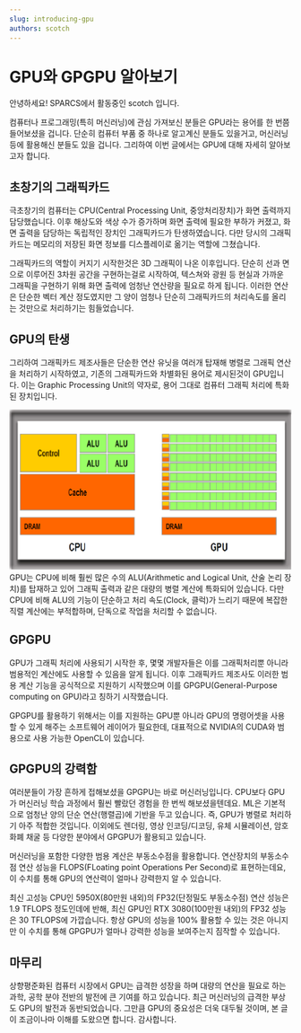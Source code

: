```yaml
---
slug: introducing-gpu
authors: scotch
---
```


# GPU와 GPGPU 알아보기

안녕하세요! SPARCS에서 활동중인 scotch 입니다.

컴퓨터나 프로그래밍(특히 머신러닝)에 관심 가져보신 분들은 GPU라는 용어를 한 번쯤 들어보셨을 겁니다. 단순히 컴퓨터 부품 중 하나로 알고계신 분들도 있을거고, 머신러닝 등에 활용해신 분들도 있을 겁니다. 그리하여 이번 글에서는 GPU에 대해 자세히 알아보고자 합니다.

## 초창기의 그래픽카드

극초창기의 컴퓨터는 CPU(Central Processing Unit, 중앙처리장치)가 화면 출력까지 담당했습니다.
이후 해상도와 색상 수가 증가하며 화면 출력에 필요한 부하가 커졌고, 화면 출력을 담당하는 독립적인 장치인 그래픽카드가 탄생하였습니다. 다만 당시의 그래픽카드는 메모리의 저장된 화면 정보를 디스플레이로 옮기는 역할에 그쳤습니다.

그래픽카드의 역할이 커지기 시작한것은 3D 그래픽이 나온 이후입니다. 단순히 선과 면으로 이루어진 3차원 공간을 구현하는걸로 시작하여, 텍스쳐와 광원 등 현실과 가까운 그래픽을 구현하기 위해 화면 출력에 엄청난 연산량을 필요로 하게 됩니다. 이러한 연산은 단순한 벡터 계산 정도였지만 그 양이 엄청나 단순히 그래픽카드의 처리속도를 올리는 것만으로 처리하기는 힘들었습니다.

## GPU의 탄생

그리하여 그래픽카드 제조사들은 단순한 연산 유닛을 여러개 탑재해 병렬로 그래픽 연산을 처리하기 시작하였고, 기존의 그래픽카드와 차별화된 용어로 제시된것이 GPU입니다. 이는 Graphic Processing Unit의 약자로, 용어 그대로 컴퓨터 그래픽 처리에 특화된 장치입니다.

![CPUGPU](cpugpu.png)
GPU는 CPU에 비해 훨씬 많은 수의 ALU(Arithmetic and Logical Unit, 산술 논리 장치)를 탑재하고 있어 그래픽 출력과 같은 대량의 병렬 계산에 특화되어 있습니다. 다만 CPU에 비해 ALU의 기능이 단순하고 처리 속도(Clock, 클럭)가 느리기 때문에 복잡한 직렬 계산에는 부적합하며, 단독으로 작업을 처리할 수 없습니다.

## GPGPU

GPU가 그래픽 처리에 사용되기 시작한 후, 몇몇 개발자들은 이를 그래픽처리뿐 아니라 범용적인 계산에도 사용할 수 있음을 알게 됩니다. 이후 그래픽카드 제조사도 이러한 범용 계산 기능을 공식적으로 지원하기 시작했으며 이를 GPGPU(General-Purpose computing on GPU)라고 칭하기 시작했습니다.

GPGPU를 활용하기 위해서는 이를 지원하는 GPU뿐 아니라 GPU의 명령어셋을 사용할 수 있게 해주는 소프트웨어 레이어가 필요한데, 대표적으로 NVIDIA의 CUDA와 범용으로 사용 가능한 OpenCL이 있습니다.

## GPGPU의 강력함

여러분들이 가장 흔하게 접해보셨을 GPGPU는 바로 머신러닝입니다. CPU보다 GPU가 머신러닝 학습 과정에서 훨씬 빨랐던 경험을 한 번씩 해보셨을텐데요. ML은 기본적으로 엄청난 양의 단순 연산(행렬곱)에 기반을 두고 있습니다. 즉, GPU가 병렬로 처리하기 아주 적합한 것입니다. 이외에도 렌더링, 영상 인코딩/디코딩, 유체 시뮬레이션, 암호화폐 채굴 등 다양한 분야에서 GPGPU가 활용되고 있습니다.

머신러닝을 포함한 다양한 범용 계산은 부동소수점을 활용합니다. 연산장치의 부동소수점 연산 성능을 FLOPS(FLoating point Operations Per Second)로 표현하는데요, 이 수치를 통해 GPU의 연산력이 얼마나 강력한지 알 수 있습니다.

최신 고성능 CPU인 5950X(80만원 내외)의 FP32(단정밀도 부동소수점) 연산 성능은 1.9 TFLOPS 정도인데에 반해, 최신 GPU인 RTX 3080(100만원 내외)의 FP32 성능은 30 TFLOPS에 가깝습니다. 항상 GPU의 성능을 100% 활용할 수 있는 것은 아니지만 이 수치를 통해 GPGPU가 얼마나 강력한 성능을 보여주는지 짐작할 수 있습니다.

## 마무리

상향평준화된 컴퓨터 시장에서 GPU는 급격한 성장을 하며 대량의 연산을 필요로 하는 과학, 공학 분야 전반의 발전에 큰 기여를 하고 있습니다. 최근 머신러닝의 급격한 부상도 GPU의 발전과 동반되었습니다. 그만큼 GPU의 중요성은 더욱 대두될 것이며, 본 글이 조금이나마 이해를 도왔으면 합니다. 감사합니다.
